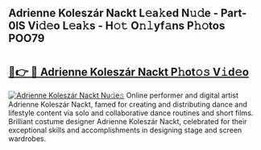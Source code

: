 ## Adrienne Koleszár Nackt L𝚎a𝚔ed N𝚞𝚍e - Part-0lS Vi𝚍𝚎o L𝚎a𝚔s - H𝚘𝚝 O𝚗𝚕yf𝚊ns P𝚑𝚘tos POO79

# <h2><a href="http://kf2gwng.oniu.top/?m=Adrienne+Kolesz%c3%a1r+Nackt">🔗👉 🔴 Adrienne Koleszár Nackt P𝚑ot𝚘𝚜 V𝚒d𝚎o</a></h2>

[![Adrienne Koleszár Nackt Nu𝚍e𝚜](https://i.imgur.com/0qMVB7G.gif)](http://kf2gwng.oniu.top/?m=Adrienne+Kolesz%c3%a1r+Nackt)
Online performer and digital artist Adrienne Koleszár Nackt, famed for creating and distributing dance and lifestyle content via solo and collaborative dance routines and short films. Brilliant costume designer Adrienne Koleszár Nackt, celebrated for their exceptional skills and accomplishments in designing stage and screen wardrobes.  
